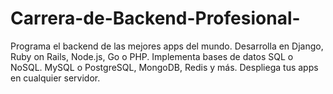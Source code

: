# Carrera-de-Backend-Profesional-
Programa el backend de las mejores apps del mundo. Desarrolla en Django, Ruby on Rails, Node.js, Go o PHP. Implementa bases de datos SQL o NoSQL. MySQL o PostgreSQL, MongoDB, Redis y más. Despliega tus apps en cualquier servidor.
